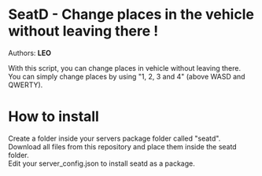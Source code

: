 # SeatD - Change places in the vehicle without leaving there !

Authors: <b>LEO</b>

With this script, you can change places in vehicle without leaving there.<br>
You can simply change places by using "1, 2, 3 and 4" (above WASD and QWERTY).<br>


# How to install

Create a folder inside your servers package folder called "seatd".<br>
Download all files from this repository and place them inside the seatd folder.<br>
Edit your server_config.json to install seatd as a package.
